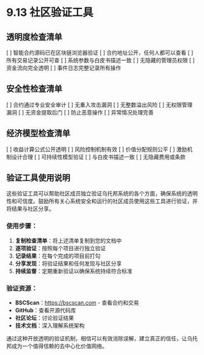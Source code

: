 # 9.13 社区验证工具

## 透明度检查清单
[ ] 智能合约源码已在区块链浏览器验证
[ ] 合约地址公开，任何人都可以查看
[ ] 所有交易记录公开可查
[ ] 系统参数与白皮书描述一致
[ ] 无隐藏的管理员权限
[ ] 资金流向完全透明
[ ] 事件日志完整记录所有操作

## 安全性检查清单
[ ] 合约通过专业安全审计
[ ] 无重入攻击漏洞
[ ] 无整数溢出风险
[ ] 无权限管理漏洞
[ ] 无资金提取后门
[ ] 防止恶意操作
[ ] 异常情况处理完善

## 经济模型检查清单
[ ] 收益计算公式公开透明
[ ] 风险控制机制有效
[ ] 价值分配规则公平
[ ] 激励机制设计合理
[ ] 可持续性模型验证
[ ] 与白皮书描述一致
[ ] 无隐藏费用或条款

## 验证工具使用说明

这些验证工具可以帮助社区成员独立验证乌托邦系统的各个方面，确保系统的透明性和可信度。鼓励所有关心系统安全和运行的社区成员使用这些工具进行验证，并将结果与社区分享。

### 使用步骤：

1. **复制检查清单**：将上述清单复制到您的文档中
2. **逐项验证**：按照每个项目进行独立验证
3. **记录结果**：在每个完成的项目前打勾
4. **分享发现**：将验证结果和任何发现与社区分享
5. **持续监督**：定期重新验证以确保系统持续符合标准

### 验证资源：

- **BSCScan**：https://bscscan.com - 查看合约和交易
- **GitHub**：查看开源代码库
- **社区论坛**：讨论验证结果
- **技术文档**：深入理解系统架构

通过这种开放透明的验证机制，相信可以有效消除误解，建立真正的信任，让乌托邦成为一个值得信赖的去中心化价值网络。